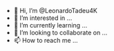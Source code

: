 - 👋 Hi, I’m @LeonardoTadeu4K
- 👀 I’m interested in ...
- 🌱 I’m currently learning ...
- 💞️ I’m looking to collaborate on ...
- 📫 How to reach me ...

<!---
LeonardoTadeu4K/LeonardoTadeu4K is a ✨ special ✨ repository because its `README.md` (this file) appears on your GitHub profile.
You can click the Preview link to take a look at your changes.
--->
